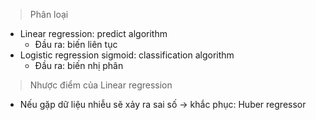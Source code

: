 > Phân loại
- Linear regression: predict algorithm
  + Đầu ra: biến liên tục
- Logistic regression sigmoid: classification algorithm
  + Đầu ra: biến nhị phân
  
> Nhược điểm của Linear regression
- Nếu gặp dữ liệu nhiễu sẽ xảy ra sai số -> khắc phục: Huber regressor

